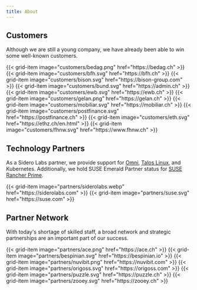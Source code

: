 ```yaml
---
title: About
---
```


## Customers

Although we are still a young company, we have already been able to win some well-known customers.

<div class="row">
  {{< grid-item
      image="customers/bedag.png"
      href="https://bedag.ch" >}}
  {{< grid-item
      image="customers/bfh.svg"
      href="https://bfh.ch" >}}
  {{< grid-item
      image="customers/bison.svg"
      href="https://bison-group.com" >}}
  {{< grid-item
      image="customers/bund.svg"
      href="https://admin.ch" >}}
  {{< grid-item
      image="customers/ewb.svg"
      href="https://ewb.ch" >}}
  {{< grid-item
      image="customers/gelan.png"
      href="https://gelan.ch" >}}
  {{< grid-item
      image="customers/mobiliar.svg"
      href="https://mobiliar.ch" >}}
  {{< grid-item
      image="customers/postfinance.svg"
      href="https://postfinance.ch" >}}
  {{< grid-item
      image="customers/eth.svg"
      href="https://ethz.ch/en.html" >}}
  {{< grid-item
      image="customers/fhnw.svg"
      href="https://www.fhnw.ch" >}}
</div>

## Technology Partners

As a Sidero Labs partner, we provide support for [Omni](https://omni.siderolabs.com/),
[Talos Linux](https://talos.dev), and Kubernetes.
Additionally, we hold SUSE Emerald Partner status for [SUSE Rancher Prime](https://www.suse.com/products/rancher/).

<div class="row">
  {{< grid-item
      image="partners/siderolabs.webp"
      href="https://siderolabs.com" >}}
  {{< grid-item
      image="partners/suse.svg"
      href="https://suse.com" >}}
</div>

## Partner Network

With today's shortage of skilled staff, a broad network and strategic partnerships are an important part of our success.

<div class="row">
  {{< grid-item
      image="partners/ace.png"
      href="https://ace.ch" >}}
  {{< grid-item
      image="partners/bespinian.svg"
      href="https://bespinian.io" >}}
  {{< grid-item
      image="partners/nuvibit.png"
      href="https://nuvibit.com" >}}
  {{< grid-item
      image="partners/origoss.svg"
      href="https://origoss.com" >}}
  {{< grid-item
      image="partners/puzzle.svg"
      href="https://puzzle.ch" >}}
  {{< grid-item
      image="partners/zooey.svg"
      href="https://zooey.ch" >}}
</div>
